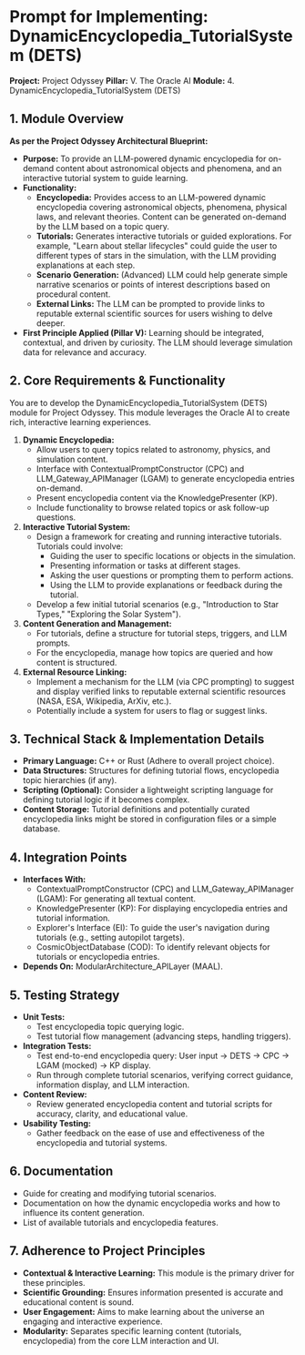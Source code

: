 ﻿# Prompt for Implementing: DynamicEncyclopedia_TutorialSystem (DETS)

**Project:** Project Odyssey
**Pillar:** V. The Oracle AI
**Module:** 4. DynamicEncyclopedia_TutorialSystem (DETS)

## 1. Module Overview

**As per the Project Odyssey Architectural Blueprint:**

* **Purpose:** To provide an LLM-powered dynamic encyclopedia for on-demand content about astronomical objects and phenomena, and an interactive tutorial system to guide learning.
* **Functionality:**
    * **Encyclopedia:** Provides access to an LLM-powered dynamic encyclopedia covering astronomical objects, phenomena, physical laws, and relevant theories. Content can be generated on-demand by the LLM based on a topic query.
    * **Tutorials:** Generates interactive tutorials or guided explorations. For example, "Learn about stellar lifecycles" could guide the user to different types of stars in the simulation, with the LLM providing explanations at each step.
    * **Scenario Generation:** (Advanced) LLM could help generate simple narrative scenarios or points of interest descriptions based on procedural content.
    * **External Links:** The LLM can be prompted to provide links to reputable external scientific sources for users wishing to delve deeper.
* **First Principle Applied (Pillar V):** Learning should be integrated, contextual, and driven by curiosity. The LLM should leverage simulation data for relevance and accuracy.

## 2. Core Requirements & Functionality

You are to develop the DynamicEncyclopedia_TutorialSystem (DETS) module for Project Odyssey. This module leverages the Oracle AI to create rich, interactive learning experiences.

1.  **Dynamic Encyclopedia:**
    * Allow users to query topics related to astronomy, physics, and simulation content.
    * Interface with ContextualPromptConstructor (CPC) and LLM_Gateway_APIManager (LGAM) to generate encyclopedia entries on-demand.
    * Present encyclopedia content via the KnowledgePresenter (KP).
    * Include functionality to browse related topics or ask follow-up questions.
2.  **Interactive Tutorial System:**
    * Design a framework for creating and running interactive tutorials. Tutorials could involve:
        * Guiding the user to specific locations or objects in the simulation.
        * Presenting information or tasks at different stages.
        * Asking the user questions or prompting them to perform actions.
        * Using the LLM to provide explanations or feedback during the tutorial.
    * Develop a few initial tutorial scenarios (e.g., "Introduction to Star Types," "Exploring the Solar System").
3.  **Content Generation and Management:**
    * For tutorials, define a structure for tutorial steps, triggers, and LLM prompts.
    * For the encyclopedia, manage how topics are queried and how content is structured.
4.  **External Resource Linking:**
    * Implement a mechanism for the LLM (via CPC prompting) to suggest and display verified links to reputable external scientific resources (NASA, ESA, Wikipedia, ArXiv, etc.).
    * Potentially include a system for users to flag or suggest links.

## 3. Technical Stack & Implementation Details

* **Primary Language:** C++ or Rust (Adhere to overall project choice).
* **Data Structures:** Structures for defining tutorial flows, encyclopedia topic hierarchies (if any).
* **Scripting (Optional):** Consider a lightweight scripting language for defining tutorial logic if it becomes complex.
* **Content Storage:** Tutorial definitions and potentially curated encyclopedia links might be stored in configuration files or a simple database.

## 4. Integration Points

* **Interfaces With:**
    * ContextualPromptConstructor (CPC) and LLM_Gateway_APIManager (LGAM): For generating all textual content.
    * KnowledgePresenter (KP): For displaying encyclopedia entries and tutorial information.
    * Explorer's Interface (EI): To guide the user's navigation during tutorials (e.g., setting autopilot targets).
    * CosmicObjectDatabase (COD): To identify relevant objects for tutorials or encyclopedia entries.
* **Depends On:** ModularArchitecture_APILayer (MAAL).

## 5. Testing Strategy

* **Unit Tests:**
    * Test encyclopedia topic querying logic.
    * Test tutorial flow management (advancing steps, handling triggers).
* **Integration Tests:**
    * Test end-to-end encyclopedia query: User input -> DETS -> CPC -> LGAM (mocked) -> KP display.
    * Run through complete tutorial scenarios, verifying correct guidance, information display, and LLM interaction.
* **Content Review:**
    * Review generated encyclopedia content and tutorial scripts for accuracy, clarity, and educational value.
* **Usability Testing:**
    * Gather feedback on the ease of use and effectiveness of the encyclopedia and tutorial systems.

## 6. Documentation

* Guide for creating and modifying tutorial scenarios.
* Documentation on how the dynamic encyclopedia works and how to influence its content generation.
* List of available tutorials and encyclopedia features.

## 7. Adherence to Project Principles

* **Contextual & Interactive Learning:** This module is the primary driver for these principles.
* **Scientific Grounding:** Ensures information presented is accurate and educational content is sound.
* **User Engagement:** Aims to make learning about the universe an engaging and interactive experience.
* **Modularity:** Separates specific learning content (tutorials, encyclopedia) from the core LLM interaction and UI.
